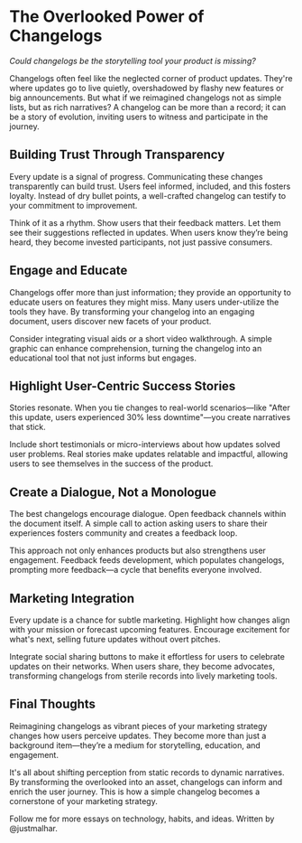 # The Overlooked Power of Changelogs

*Could changelogs be the storytelling tool your product is missing?*

Changelogs often feel like the neglected corner of product updates. They're where updates go to live quietly, overshadowed by flashy new features or big announcements. But what if we reimagined changelogs not as simple lists, but as rich narratives? A changelog can be more than a record; it can be a story of evolution, inviting users to witness and participate in the journey.

## Building Trust Through Transparency

Every update is a signal of progress. Communicating these changes transparently can build trust. Users feel informed, included, and this fosters loyalty. Instead of dry bullet points, a well-crafted changelog can testify to your commitment to improvement.

Think of it as a rhythm. Show users that their feedback matters. Let them see their suggestions reflected in updates. When users know they’re being heard, they become invested participants, not just passive consumers.

## Engage and Educate

Changelogs offer more than just information; they provide an opportunity to educate users on features they might miss. Many users under-utilize the tools they have. By transforming your changelog into an engaging document, users discover new facets of your product.

Consider integrating visual aids or a short video walkthrough. A simple graphic can enhance comprehension, turning the changelog into an educational tool that not just informs but engages.

## Highlight User-Centric Success Stories

Stories resonate. When you tie changes to real-world scenarios—like "After this update, users experienced 30% less downtime"—you create narratives that stick.

Include short testimonials or micro-interviews about how updates solved user problems. Real stories make updates relatable and impactful, allowing users to see themselves in the success of the product.

## Create a Dialogue, Not a Monologue

The best changelogs encourage dialogue. Open feedback channels within the document itself. A simple call to action asking users to share their experiences fosters community and creates a feedback loop.

This approach not only enhances products but also strengthens user engagement. Feedback feeds development, which populates changelogs, prompting more feedback—a cycle that benefits everyone involved.

## Marketing Integration

Every update is a chance for subtle marketing. Highlight how changes align with your mission or forecast upcoming features. Encourage excitement for what's next, selling future updates without overt pitches.

Integrate social sharing buttons to make it effortless for users to celebrate updates on their networks. When users share, they become advocates, transforming changelogs from sterile records into lively marketing tools.

## Final Thoughts

Reimagining changelogs as vibrant pieces of your marketing strategy changes how users perceive updates. They become more than just a background item—they’re a medium for storytelling, education, and engagement.

It's all about shifting perception from static records to dynamic narratives. By transforming the overlooked into an asset, changelogs can inform and enrich the user journey. This is how a simple changelog becomes a cornerstone of your marketing strategy.

Follow me for more essays on technology, habits, and ideas. Written by @justmalhar.